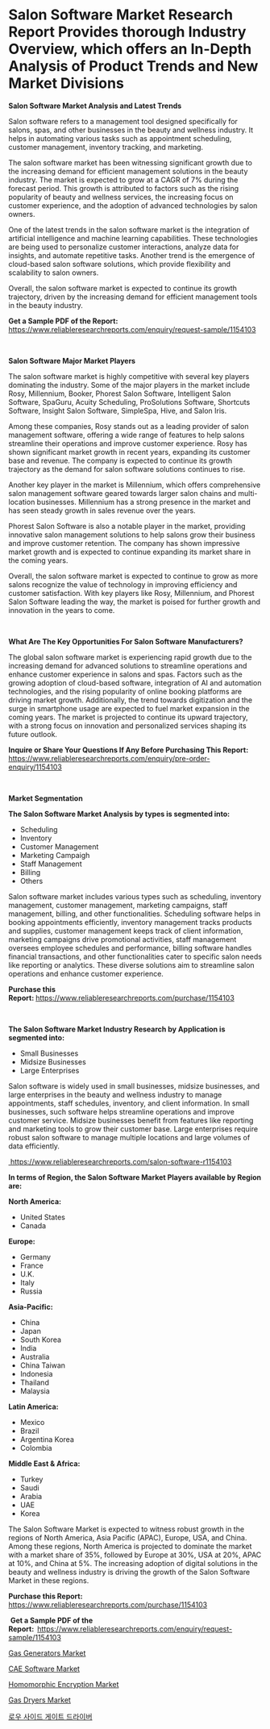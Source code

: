 <p><h1>Salon Software Market Research Report Provides thorough Industry Overview, which offers an In-Depth Analysis of Product Trends and New Market Divisions</h1></p><p><strong>Salon Software Market Analysis and Latest Trends</strong></p>
<p><p>Salon software refers to a management tool designed specifically for salons, spas, and other businesses in the beauty and wellness industry. It helps in automating various tasks such as appointment scheduling, customer management, inventory tracking, and marketing.</p><p>The salon software market has been witnessing significant growth due to the increasing demand for efficient management solutions in the beauty industry. The market is expected to grow at a CAGR of 7% during the forecast period. This growth is attributed to factors such as the rising popularity of beauty and wellness services, the increasing focus on customer experience, and the adoption of advanced technologies by salon owners.</p><p>One of the latest trends in the salon software market is the integration of artificial intelligence and machine learning capabilities. These technologies are being used to personalize customer interactions, analyze data for insights, and automate repetitive tasks. Another trend is the emergence of cloud-based salon software solutions, which provide flexibility and scalability to salon owners.</p><p>Overall, the salon software market is expected to continue its growth trajectory, driven by the increasing demand for efficient management tools in the beauty industry.</p></p>
<p><strong>Get a Sample PDF of the Report:&nbsp;</strong> <a href="https://www.reliableresearchreports.com/enquiry/request-sample/1154103">https://www.reliableresearchreports.com/enquiry/request-sample/1154103</a></p>
<p>&nbsp;</p>
<p><strong>Salon Software Major Market Players</strong></p>
<p><p>The salon software market is highly competitive with several key players dominating the industry. Some of the major players in the market include Rosy, Millennium, Booker, Phorest Salon Software, Intelligent Salon Software, SpaGuru, Acuity Scheduling, ProSolutions Software, Shortcuts Software, Insight Salon Software, SimpleSpa, Hive, and Salon Iris.</p><p>Among these companies, Rosy stands out as a leading provider of salon management software, offering a wide range of features to help salons streamline their operations and improve customer experience. Rosy has shown significant market growth in recent years, expanding its customer base and revenue. The company is expected to continue its growth trajectory as the demand for salon software solutions continues to rise.</p><p>Another key player in the market is Millennium, which offers comprehensive salon management software geared towards larger salon chains and multi-location businesses. Millennium has a strong presence in the market and has seen steady growth in sales revenue over the years.</p><p>Phorest Salon Software is also a notable player in the market, providing innovative salon management solutions to help salons grow their business and improve customer retention. The company has shown impressive market growth and is expected to continue expanding its market share in the coming years.</p><p>Overall, the salon software market is expected to continue to grow as more salons recognize the value of technology in improving efficiency and customer satisfaction. With key players like Rosy, Millennium, and Phorest Salon Software leading the way, the market is poised for further growth and innovation in the years to come.</p></p>
<p>&nbsp;</p>
<p><strong>What Are The Key Opportunities For Salon Software Manufacturers?</strong></p>
<p><p>The global salon software market is experiencing rapid growth due to the increasing demand for advanced solutions to streamline operations and enhance customer experience in salons and spas. Factors such as the growing adoption of cloud-based software, integration of AI and automation technologies, and the rising popularity of online booking platforms are driving market growth. Additionally, the trend towards digitization and the surge in smartphone usage are expected to fuel market expansion in the coming years. The market is projected to continue its upward trajectory, with a strong focus on innovation and personalized services shaping its future outlook.</p></p>
<p><strong>Inquire or Share Your Questions If Any Before Purchasing This Report:</strong> <a href="https://www.reliableresearchreports.com/enquiry/pre-order-enquiry/1154103">https://www.reliableresearchreports.com/enquiry/pre-order-enquiry/1154103</a></p>
<p>&nbsp;</p>
<p><strong>Market Segmentation</strong></p>
<p><strong>The Salon Software Market Analysis by types is segmented into:</strong></p>
<p><ul><li>Scheduling</li><li>Inventory</li><li>Customer Management</li><li>Marketing Campaigh</li><li>Staff Management</li><li>Billing</li><li>Others</li></ul></p>
<p><p>Salon software market includes various types such as scheduling, inventory management, customer management, marketing campaigns, staff management, billing, and other functionalities. Scheduling software helps in booking appointments efficiently, inventory management tracks products and supplies, customer management keeps track of client information, marketing campaigns drive promotional activities, staff management oversees employee schedules and performance, billing software handles financial transactions, and other functionalities cater to specific salon needs like reporting or analytics. These diverse solutions aim to streamline salon operations and enhance customer experience.</p></p>
<p><strong>Purchase this Report:&nbsp;</strong><a href="https://www.reliableresearchreports.com/purchase/1154103">https://www.reliableresearchreports.com/purchase/1154103</a></p>
<p>&nbsp;</p>
<p><strong>The Salon Software Market Industry Research by Application is segmented into:</strong></p>
<p><ul><li>Small Businesses</li><li>Midsize Businesses</li><li>Large Enterprises</li></ul></p>
<p><p>Salon software is widely used in small businesses, midsize businesses, and large enterprises in the beauty and wellness industry to manage appointments, staff schedules, inventory, and client information. In small businesses, such software helps streamline operations and improve customer service. Midsize businesses benefit from features like reporting and marketing tools to grow their customer base. Large enterprises require robust salon software to manage multiple locations and large volumes of data efficiently.</p></p>
<p><a href="https://www.reliableresearchreports.com/salon-software-r1154103">&nbsp;https://www.reliableresearchreports.com/salon-software-r1154103</a></p>
<p><strong>In terms of Region, the Salon Software Market Players available by Region are:</strong></p>
<p>
    <p> <strong> North America: </strong>
        <ul>
            <li>United States</li>
            <li>Canada</li>
        </ul>
        </p> 
    <p> <strong> Europe: </strong>
        <ul>
            <li>Germany</li>
            <li>France</li>
            <li>U.K.</li>
            <li>Italy</li>
            <li>Russia</li>
        </ul>
        </p> 
    <p> <strong> Asia-Pacific: </strong>
        <ul>
            <li>China</li>
            <li>Japan</li>
            <li>South Korea</li>
            <li>India</li>
            <li>Australia</li>
            <li>China Taiwan</li>
            <li>Indonesia</li>
            <li>Thailand</li>
            <li>Malaysia</li>
        </ul>
        </p> 
    <p> <strong> Latin America: </strong>
        <ul>
            <li>Mexico</li>
            <li>Brazil</li>
            <li>Argentina Korea</li>
            <li>Colombia</li>
        </ul>
        </p> 
    <p> <strong> Middle East & Africa: </strong>
        <ul>
            <li>Turkey</li>
            <li>Saudi</li>
            <li>Arabia</li>
            <li>UAE</li>
            <li>Korea</li>
        </ul>
    </p>
    </p>
<p><p>The Salon Software Market is expected to witness robust growth in the regions of North America, Asia Pacific (APAC), Europe, USA, and China. Among these regions, North America is projected to dominate the market with a market share of 35%, followed by Europe at 30%, USA at 20%, APAC at 10%, and China at 5%. The increasing adoption of digital solutions in the beauty and wellness industry is driving the growth of the Salon Software Market in these regions.</p></p>
<p><strong>Purchase this Report: </strong><a href="https://www.reliableresearchreports.com/purchase/1154103">https://www.reliableresearchreports.com/purchase/1154103</a></p>
<p>&nbsp;<strong>Get a Sample PDF of the Report:&nbsp;&nbsp;</strong><a href="https://www.reliableresearchreports.com/enquiry/request-sample/1154103">https://www.reliableresearchreports.com/enquiry/request-sample/1154103</a></p>
<p><strong></strong></p>
<p><p><a href="https://issuu.com/reportprime-2/docs/gas-generators-market-size-2030.pptx">Gas Generators Market</a></p><p><a href="https://github.com/provorikovar/Market-Research-Report-List-5/blob/main/cae-software-market.md">CAE Software Market</a></p><p><a href="https://github.com/angelajermaine/Market-Research-Report-List-4/blob/main/homomorphic-encryption-market.md">Homomorphic Encryption Market</a></p><p><a href="https://issuu.com/reportprime-2/docs/gas-dryers-market-size-2030.pptx">Gas Dryers Market</a></p><p><a href="https://medium.com/@puputzim_20688/%EC%B5%9C%EC%A0%80%EC%B8%A1-%EA%B2%8C%EC%9D%B4%ED%8A%B8-%EB%93%9C%EB%9D%BC%EC%9D%B4%EB%B2%84-%EC%8B%9C%EC%9E%A5-%EC%A0%90%EC%9C%A0%EC%9C%A8-%EB%B0%8F-%EC%8B%9C%EC%9E%A5-%EB%B6%84%EC%84%9D-%EC%84%B1%EC%9E%A5-%EB%8F%99%ED%96%A5-%EB%B0%8F-2024%EB%85%84-2031%EB%85%84-%EA%B8%B0%EA%B0%84-%EC%98%88%EC%B8%A1-f44a7ae9d23a">로우 사이드 게이트 드라이버</a></p></p>